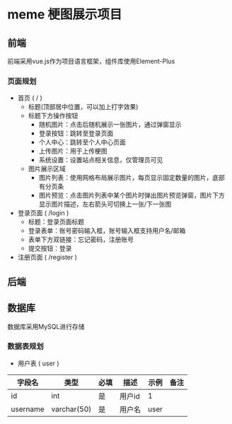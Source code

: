 # meme 梗图展示项目
## 前端
前端采用vue.js作为项目语言框架，组件库使用Element-Plus
### 页面规划
- 首页 ( / )
  - 标题(顶部居中位置，可以加上打字效果)
  - 标题下方操作按钮
    - 随机图片：点击后随机展示一张图片，通过弹窗显示
    - 登录按钮：跳转至登录页面
    - 个人中心：跳转至个人中心页面
    - 上传图片：用于上传梗图
    - 系统设置：设置站点相关信息，仅管理员可见
  - 图片展示区域
    - 图片列表：使用网格布局展示图片，每页显示固定数量的图片，底部有分页条
    - 图片预览：点击图片列表中某个图片时弹出图片预览弹窗，图片下方显示图片描述，左右箭头可切换上一张/下一张图
- 登录页面 ( /login )
  - 标题：登录页面标题
  - 登录表单：账号密码输入框，账号输入框支持用户名/邮箱
  - 表单下方双链接：忘记密码，注册账号
  - 提交按钮：登录
- 注册页面 ( /register )

## 后端

## 数据库
数据库采用MySQL进行存储
### 数据表规划
- 用户表 ( user )

| 字段名 | 类型 | 必填 | 描述 | 示例 | 备注 |
| --- | --- | --- | --- | --- | --- |
| id | int | 是 | 用户id | 1 | |
| username | varchar(50) | 是 | 用户名 | user | |
